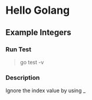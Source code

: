 # Hello Golang

## Example Integers

### Run Test
> go test -v

### Description
Ignore the index value by using _
